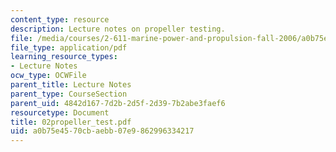 ```yaml
---
content_type: resource
description: Lecture notes on propeller testing.
file: /media/courses/2-611-marine-power-and-propulsion-fall-2006/a0b75e4570cbaebb07e9862996334217_02propeller_test.pdf
file_type: application/pdf
learning_resource_types:
- Lecture Notes
ocw_type: OCWFile
parent_title: Lecture Notes
parent_type: CourseSection
parent_uid: 4842d167-7d2b-2d5f-2d39-7b2abe3faef6
resourcetype: Document
title: 02propeller_test.pdf
uid: a0b75e45-70cb-aebb-07e9-862996334217
---
```

